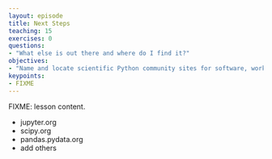 ```yaml
---
layout: episode
title: Next Steps
teaching: 15
exercises: 0
questions:
- "What else is out there and where do I find it?"
objectives:
- "Name and locate scientific Python community sites for software, workshops, and help."
keypoints:
- FIXME
---
```

FIXME: lesson content.

* jupyter.org
* scipy.org
* pandas.pydata.org
* add others
